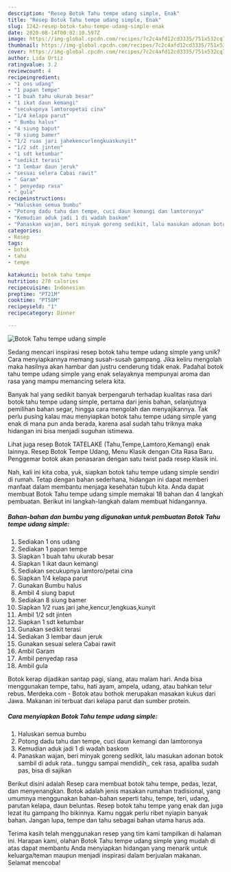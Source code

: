 ```yaml
---
description: "Resep Botok Tahu tempe udang simple, Enak"
title: "Resep Botok Tahu tempe udang simple, Enak"
slug: 1242-resep-botok-tahu-tempe-udang-simple-enak
date: 2020-08-14T00:02:10.597Z
image: https://img-global.cpcdn.com/recipes/7c2c4afd12cd3335/751x532cq70/botok-tahu-tempe-udang-simple-foto-resep-utama.jpg
thumbnail: https://img-global.cpcdn.com/recipes/7c2c4afd12cd3335/751x532cq70/botok-tahu-tempe-udang-simple-foto-resep-utama.jpg
cover: https://img-global.cpcdn.com/recipes/7c2c4afd12cd3335/751x532cq70/botok-tahu-tempe-udang-simple-foto-resep-utama.jpg
author: Lida Ortiz
ratingvalue: 3.2
reviewcount: 4
recipeingredient:
- "1 ons udang"
- "1 papan tempe"
- "1 buah tahu ukurab besar"
- "1 ikat daun kemangi"
- "secukupnya lamtoropetai cina"
- "1/4 kelapa parut"
- " Bumbu halus"
- "4 siung baput"
- "8 siung bamer"
- "1/2 ruas jari jahekencurlengkuaskunyit"
- "1/2 sdt jinten"
- "1 sdt ketumbar"
- "sedikit terasi"
- "3 lembar daun jeruk"
- "sesuai selera Cabai rawit"
- " Garam"
- " penyedap rasa"
- " gula"
recipeinstructions:
- "Haluskan semua bumbu"
- "Potong dadu tahu dan tempe, cuci daun kemangi dan lamtoronya"
- "Kemudian aduk jadi 1 di wadah baskom"
- "Panaskan wajan, beri minyak goreng sedikit, lalu masukan adonan botok sambil di aduk rata.. tunggu sampai mendidih,, cek rasa, apaliba sudah pas, bisa di sajikan"
categories:
- Resep
tags:
- botok
- tahu
- tempe

katakunci: botok tahu tempe 
nutrition: 270 calories
recipecuisine: Indonesian
preptime: "PT21M"
cooktime: "PT58M"
recipeyield: "1"
recipecategory: Dinner

---
```



![Botok Tahu tempe udang simple](https://img-global.cpcdn.com/recipes/7c2c4afd12cd3335/751x532cq70/botok-tahu-tempe-udang-simple-foto-resep-utama.jpg)

Sedang mencari inspirasi resep botok tahu tempe udang simple yang unik? Cara menyiapkannya memang susah-susah gampang. Jika keliru mengolah maka hasilnya akan hambar dan justru cenderung tidak enak. Padahal botok tahu tempe udang simple yang enak selayaknya mempunyai aroma dan rasa yang mampu memancing selera kita.

Banyak hal yang sedikit banyak berpengaruh terhadap kualitas rasa dari botok tahu tempe udang simple, pertama dari jenis bahan, selanjutnya pemilihan bahan segar, hingga cara mengolah dan menyajikannya. Tak perlu pusing kalau mau menyiapkan botok tahu tempe udang simple yang enak di mana pun anda berada, karena asal sudah tahu triknya maka hidangan ini bisa menjadi suguhan istimewa.

Lihat juga resep Botok TATELAKE (Tahu,Tempe,Lamtoro,Kemangi) enak lainnya. Resep Botok Tempe Udang, Menu Klasik dengan Cita Rasa Baru. Penggemar botok akan penasaran dengan satu twist pada resep klasik ini.


Nah, kali ini kita coba, yuk, siapkan botok tahu tempe udang simple sendiri di rumah. Tetap dengan bahan sederhana, hidangan ini dapat memberi manfaat dalam membantu menjaga kesehatan tubuh kita. Anda dapat membuat Botok Tahu tempe udang simple memakai 18 bahan dan 4 langkah pembuatan. Berikut ini langkah-langkah dalam membuat hidangannya.

<!--inarticleads1-->

##### Bahan-bahan dan bumbu yang digunakan untuk pembuatan Botok Tahu tempe udang simple:

1. Sediakan 1 ons udang
1. Sediakan 1 papan tempe
1. Siapkan 1 buah tahu ukurab besar
1. Siapkan 1 ikat daun kemangi
1. Sediakan secukupnya lamtoro/petai cina
1. Siapkan 1/4 kelapa parut
1. Gunakan  Bumbu halus
1. Ambil 4 siung baput
1. Sediakan 8 siung bamer
1. Siapkan 1/2 ruas jari jahe,kencur,lengkuas,kunyit
1. Ambil 1/2 sdt jinten
1. Siapkan 1 sdt ketumbar
1. Gunakan sedikit terasi
1. Sediakan 3 lembar daun jeruk
1. Gunakan sesuai selera Cabai rawit
1. Ambil  Garam
1. Ambil  penyedap rasa
1. Ambil  gula


Botok kerap dijadikan santap pagi, siang, atau malam hari. Anda bisa menggunakan tempe, tahu, hati ayam, ampela, udang, atau bahkan telur rebus. Merdeka.com - Botok atau bothok merupakan masakan kukus dari Jawa. Makanan ini terbuat dari kelapa parut dan sumber protein. 

<!--inarticleads2-->

##### Cara menyiapkan Botok Tahu tempe udang simple:

1. Haluskan semua bumbu
1. Potong dadu tahu dan tempe, cuci daun kemangi dan lamtoronya
1. Kemudian aduk jadi 1 di wadah baskom
1. Panaskan wajan, beri minyak goreng sedikit, lalu masukan adonan botok sambil di aduk rata.. tunggu sampai mendidih,, cek rasa, apaliba sudah pas, bisa di sajikan


Berikut disini adalah Resep cara membuat botok tahu tempe, pedas, lezat, dan menyenangkan. Botok adalah jenis masakan rumahan tradisional, yang umumnya menggunakan bahan-bahan seperti tahu, tempe, teri, udang, parutan kelapa, daun beluntas. Resep botok tahu tempe yang enak dan juga lezat itu gampang lho bikinnya. Kamu nggak perlu ribet nyiapin banyak bahan. Jangan lupa, tempe dan tahu sebagai bahan utama harus ada. 

Terima kasih telah menggunakan resep yang tim kami tampilkan di halaman ini. Harapan kami, olahan Botok Tahu tempe udang simple yang mudah di atas dapat membantu Anda menyiapkan hidangan yang menarik untuk keluarga/teman maupun menjadi inspirasi dalam berjualan makanan. Selamat mencoba!
